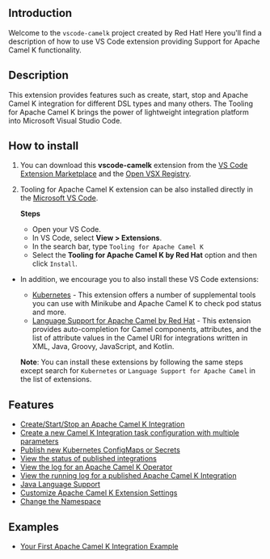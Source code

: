 ## Introduction

Welcome to the `vscode-camelk` project created by Red Hat! Here you'll find a description of how to use VS Code extension providing Support for Apache Camel K functionality.

## Description

This extension provides features such as create, start, stop and Apache Camel K integration for different DSL types and many others. The Tooling for Apache Camel K brings the power of lightweight integration platform into Microsoft Visual Studio Code.

## How to install

1. You can download this **vscode-camelk** extension from the [VS Code Extension Marketplace](https://marketplace.visualstudio.com/items?itemName=redhat.vscode-camelk) and the [Open VSX Registry](https://open-vsx.org/extension/redhat/vscode-camelk).
2. Tooling for Apache Camel K extension can be also installed directly in the [Microsoft VS Code](https://code.visualstudio.com/).

    **Steps**
    - Open your VS Code.
    - In VS Code, select **View > Extensions**.
    - In the search bar, type `Tooling for Apache Camel K`
    - Select the **Tooling for Apache Camel K by Red Hat** option and then click `Install`.

- In addition, we encourage you to also install these VS Code extensions:
  - [Kubernetes](https://marketplace.visualstudio.com/items?itemName=ms-kubernetes-tools.vscode-kubernetes-tools) - This extension offers a number of supplemental tools you can use with Minikube and Apache Camel K to check pod status and more.
  - [Language Support for Apache Camel by Red Hat](https://marketplace.visualstudio.com/items?itemName=redhat.vscode-apache-camel) - This extension provides auto-completion for Camel components, attributes, and the list of attribute values in the Camel URI for integrations written in XML, Java, Groovy, JavaScript, and Kotlin.

  **Note**: You can install these extensions by following the same steps except search for `Kubernetes` or `Language Support for Apache Camel` in the list of extensions.

## Features

- [Create/Start/Stop an Apache Camel K Integration](./content/integration.md)
- [Create a new Camel K Integration task configuration with multiple parameters](./content/multiple-parameters.md)
- [Publish new Kubernetes ConfigMaps or Secrets](./content/configmaps-secrets.md)
- [View the status of published integrations](./content/logs.md#viewing-the-status-of-published-integrations)
- [View the log for an Apache Camel K Operator](./content/logs.md#viewing-the-log-for-a-apache-camel-k-operator)
- [View the running log for a published Apache Camel K Integration](./content/logs.md#viewing-the-running-log-for-a-published-apache-camel-k-integration)
- [Java Language Support](./content/java-support.md)
- [Customize Apache Camel K Extension Settings](./content/settings.md)
- [Change the Namespace](./content/namespaces.md)

## Examples

- [Your First Apache Camel K Integration Example](./content/examples.md)
